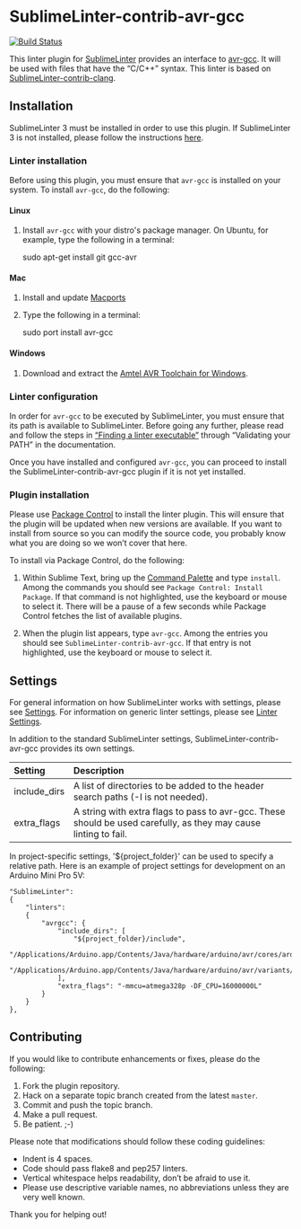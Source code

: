 SublimeLinter-contrib-avr-gcc
================================

[![Build Status](https://travis-ci.org/ChisholmKyle/SublimeLinter-contrib-avr-gcc.svg?branch=master)](https://travis-ci.org/ChisholmKyle/SublimeLinter-contrib-avr-gcc)

This linter plugin for [SublimeLinter][docs] provides an interface to [avr-gcc](http://www.atmel.com/webdoc/AVRLibcReferenceManual/overview_1overview_gcc.html). It will be used with files that have the “C/C++” syntax. This linter is based on [SublimeLinter-contrib-clang](https://packagecontrol.io/packages/SublimeLinter-contrib-clang).

## Installation
SublimeLinter 3 must be installed in order to use this plugin. If SublimeLinter 3 is not installed, please follow the instructions [here][installation].

### Linter installation

Before using this plugin, you must ensure that `avr-gcc` is installed on your system. To install `avr-gcc`, do the following:

#### Linux

1. Install `avr-gcc` with your distro's package manager. On Ubuntu, for example, type the following in a terminal:

    sudo apt-get install git gcc-avr

#### Mac

1. Install and update [Macports](https://www.macports.org/)
2. Type the following in a terminal:

    sudo port install avr-gcc

#### Windows

1. Download and extract the [Amtel AVR Toolchain for Windows](http://www.atmel.com/tools/atmelavrtoolchainforwindows.aspx).

### Linter configuration
In order for `avr-gcc` to be executed by SublimeLinter, you must ensure that its path is available to SublimeLinter. Before going any further, please read and follow the steps in [“Finding a linter executable”](http://sublimelinter.readthedocs.org/en/latest/troubleshooting.html#finding-a-linter-executable) through “Validating your PATH” in the documentation.

Once you have installed and configured `avr-gcc`, you can proceed to install the SublimeLinter-contrib-avr-gcc plugin if it is not yet installed.

### Plugin installation
Please use [Package Control][pc] to install the linter plugin. This will ensure that the plugin will be updated when new versions are available. If you want to install from source so you can modify the source code, you probably know what you are doing so we won’t cover that here.

To install via Package Control, do the following:

1. Within Sublime Text, bring up the [Command Palette][cmd] and type `install`. Among the commands you should see `Package Control: Install Package`. If that command is not highlighted, use the keyboard or mouse to select it. There will be a pause of a few seconds while Package Control fetches the list of available plugins.

1. When the plugin list appears, type `avr-gcc`. Among the entries you should see `SublimeLinter-contrib-avr-gcc`. If that entry is not highlighted, use the keyboard or mouse to select it.

## Settings
For general information on how SublimeLinter works with settings, please see [Settings][settings]. For information on generic linter settings, please see [Linter Settings][linter-settings].

In addition to the standard SublimeLinter settings, SublimeLinter-contrib-avr-gcc provides its own settings.

|Setting|Description|
|:------|:----------|
|include_dirs|A list of directories to be added to the header search paths (-I is not needed).|
|extra_flags|A string with extra flags to pass to avr-gcc. These should be used carefully, as they may cause linting to fail.|

In project-specific settings, '${project_folder}' can be used to specify a relative path. Here is an example of project settings for development on an Arduino Mini Pro 5V:

```
"SublimeLinter":
{
    "linters":
    {
        "avrgcc": {
            "include_dirs": [
                "${project_folder}/include",
                "/Applications/Arduino.app/Contents/Java/hardware/arduino/avr/cores/arduino",
                "/Applications/Arduino.app/Contents/Java/hardware/arduino/avr/variants/eightanaloginputs"
            ],
            "extra_flags": "-mmcu=atmega328p -DF_CPU=16000000L"
        }
    }
},
```

## Contributing
If you would like to contribute enhancements or fixes, please do the following:

1. Fork the plugin repository.
1. Hack on a separate topic branch created from the latest `master`.
1. Commit and push the topic branch.
1. Make a pull request.
1. Be patient.  ;-)

Please note that modifications should follow these coding guidelines:

- Indent is 4 spaces.
- Code should pass flake8 and pep257 linters.
- Vertical whitespace helps readability, don’t be afraid to use it.
- Please use descriptive variable names, no abbreviations unless they are very well known.

Thank you for helping out!

[docs]: http://sublimelinter.readthedocs.org
[installation]: http://sublimelinter.readthedocs.org/en/latest/installation.html
[locating-executables]: http://sublimelinter.readthedocs.org/en/latest/usage.html#how-linter-executables-are-located
[pc]: https://sublime.wbond.net/installation
[cmd]: http://docs.sublimetext.info/en/sublime-text-3/extensibility/command_palette.html
[settings]: http://sublimelinter.readthedocs.org/en/latest/settings.html
[linter-settings]: http://sublimelinter.readthedocs.org/en/latest/linter_settings.html
[inline-settings]: http://sublimelinter.readthedocs.org/en/latest/settings.html#inline-settings
